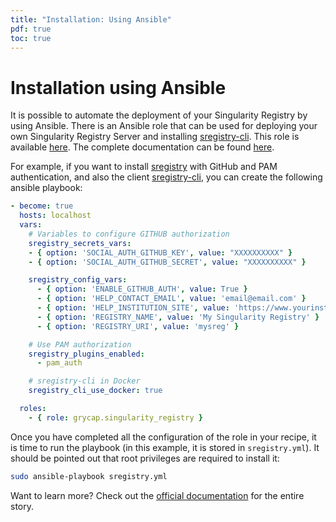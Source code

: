 ```yaml
---
title: "Installation: Using Ansible"
pdf: true
toc: true
---
```


# Installation using Ansible

It is possible to automate the deployment of your Singularity Registry by using Ansible. There is an  Ansible role that can be used for deploying your own Singularity Registry Server and installing [sregistry-cli](https://github.com/singularityhub/sregistry-cli). This role is available [here](https://galaxy.ansible.com/grycap/singularity_registry). The complete documentation can be found [here](https://github.com/grycap/ansible-role-singularity-registry).

For example, if you want to install [sregistry](https://github.com/singularityhub/sregistry) with GitHub and PAM authentication, and also the client [sregistry-cli](https://github.com/singularityhub/sregistry-cli), you can create the following ansible playbook:

```yml
- become: true
  hosts: localhost
  vars:
    # Variables to configure GITHUB authorization
    sregistry_secrets_vars:
    - { option: 'SOCIAL_AUTH_GITHUB_KEY', value: "XXXXXXXXXX" }
    - { option: 'SOCIAL_AUTH_GITHUB_SECRET', value: "XXXXXXXXXX" }

    sregistry_config_vars:
      - { option: 'ENABLE_GITHUB_AUTH', value: True }
      - { option: 'HELP_CONTACT_EMAIL', value: 'email@email.com' }
      - { option: 'HELP_INSTITUTION_SITE', value: 'https://www.yourinstitution.com'}
      - { option: 'REGISTRY_NAME', value: 'My Singularity Registry' }
      - { option: 'REGISTRY_URI', value: 'mysreg' }

    # Use PAM authorization
    sregistry_plugins_enabled:
      - pam_auth

    # sregistry-cli in Docker
    sregistry_cli_use_docker: true

  roles:
    - { role: grycap.singularity_registry }
```

Once you have completed all the configuration of the role in your recipe, it is time to run the playbook (in this example, it is stored in `sregistry.yml`). It should be pointed out that root privileges are required to install it:

```bash
sudo ansible-playbook sregistry.yml
```

Want to learn more? Check out the [official documentation](https://github.com/grycap/ansible-role-singularity-registry) 
for the entire story.
